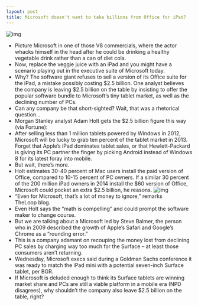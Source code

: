 ```yaml
---
layout: post
title: Microsoft doesn't want to take billions from Office for iPad?
---
```

![img](http://media.idownloadblog.com/wp-content/uploads/2012/10/Surface-e1374862692584.jpeg)
* Picture Microsoft in one of those V8 commercials, where the actor whacks himself in the head after he could be drinking a healthy vegetable drink rather than a can of diet cola.
* Now, replace the veggie juice with an iPad and you might have a scenario playing out in the executive suite of Microsoft today.
* Why? The software giant refuses to sell a version of its Office suite for the iPad, a mistake possibly costing $2.5 billion. One analyst believes the company is leaving $2.5 billion on the table by insisting to offer the popular software bundle to Microsoft’s tiny tablet market, as well as the declining number of PCs.
* Can any company be that short-sighted? Wait, that was a rhetorical question…
* Morgan Stanley analyst Adam Holt gets the $2.5 billion figure this way (via Fortune):
* After selling less than 1 million tablets powered by Windows in 2012, Microsoft will be lucky to grab ten percent of the tablet market in 2013. Forget that Apple’s iPad dominates tablet sales, or that Hewlett-Packard is giving its PC partner the finger by picking Android instead of Windows 8 for its latest foray into mobile.
* But wait, there’s more.
* Holt estimates 30-40 percent of Mac users install the paid version of Office, compared to 10-15 percent of PC owners. If a similar 30 percent of the 200 million iPad owners in 2014 install the $60 version of Office, Microsoft could pocket an extra $2.5 billion, he reasons.
![img](http://media.idownloadblog.com/wp-content/uploads/2012/05/Office-online-on-iPad.jpeg)
* “Even for Microsoft, that’s a lot of money to ignore,” remarks TheLoop blog.
* Even Holt says the “math is compelling” and could prompt the software maker to change course.
* But we are talking about a Microsoft led by Steve Balmer, the person who in 2009 described the growth of Apple’s Safari and Google’s Chrome as a “rounding error.”
* This is a company adamant on recouping the money lost from declining PC sales by charging way too much for the Surface – at least those consumers aren’t returning.
* Wednesday, Microsoft execs said during a Goldman Sachs conference it was ready to match the iPad mini with a potential seven-inch Surface tablet, per BGR.
* If Microsoft is deluded enough to think its Surface tablets are winning market share and PCs are still a viable platform in a mobile era (NPD disagrees), why shouldn’t the company also leave $2.5 billion on the table, right?


